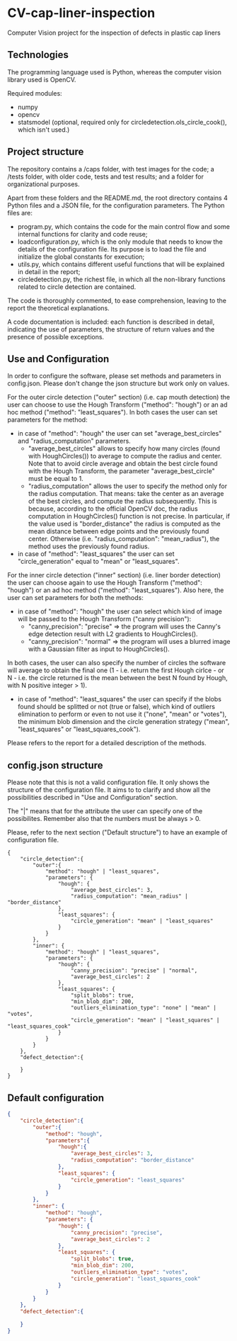 # CV-cap-liner-inspection
Computer Vision project for the inspection of defects in plastic cap liners

## Technologies
The programming language used is Python, whereas the computer vision library used is OpenCV.

Required modules:
* numpy
* opencv
* statsmodel (optional, required only for circledetection.ols_circle_cook(), which isn't used.)

## Project structure
The repository contains a /caps folder, with test images for the code; a /tests folder, with older code, tests and test results; and a folder for organizational purposes.

Apart from these folders and the README.md, the root directory contains 4 Python files and a JSON file, for the configuration parameters. The Python files are:

* program.py, which contains the code for the main control flow and some internal functions for clarity and code reuse;
* loadconfiguration.py, which is the only module that needs to know the details of the configuration file. Its purpose is to load the file and initialize the global constants for execution;
* utils.py, which contains different useful functions that will be explained in detail in the report;
* circledetection.py, the richest file, in which all the non-library functions related to circle detection are contained.

The code is thoroughly commented, to ease comprehension, leaving to the report the theoretical explanations.

A code documentation is included: each function is described in detail, indicating the use of parameters, the structure of return values and the presence of possible exceptions.

## Use and Configuration
In order to configure the software, please set methods and parameters in config.json. Please don't change the json structure but work only on values.

For the outer circle detection ("outer" section) (i.e. cap mouth detection) the user can choose to use the Hough Transform ("method": "hough") or an ad hoc method ("method": "least_squares").
In both cases the user can set parameters for the method:

* in case of "method": "hough" the user can set "average_best_circles" and "radius_computation" parameters.
    * "average_best_circles" allows to specify how many circles (found with HoughCircles()) to average to compute the radius and center. Note that to avoid circle average and obtain the best circle found with the Hough Transform, the parameter "average_best_circle" must be equal to 1.
	* "radius_computation" allows the user to specify the method only for the radius computation. That means: take the center as an average of the best circles, and compute the radius subsequently. This is because, according to the official OpenCV doc, the radius computation in HoughCircles() function is not precise. In particular, if the value used is "border_distance" the radius is computed as the mean distance between edge points and the previously found center. Otherwise (i.e. "radius_computation": "mean_radius"), the method uses the previously found radius.
* in case of "method": "least_squares" the user can set "circle_generation" equal to "mean" or "least_squares".

For the inner circle detection ("inner" section) (i.e. liner border detection) the user can choose again to use the Hough Transform ("method": "hough") or an ad hoc method ("method": "least_squares").
Also here, the user can set parameters for both the methods:
* in case of "method": "hough" the user can select which kind of image will be passed to the Hough Transform ("canny precision"): 
    * "canny_precision": "precise" => the program will uses the Canny's edge detection result with L2 gradients to HoughCircles().
	* "canny_precision": "normal" => the program will uses a blurred image with a Gaussian filter as input to HoughCircles().

In both cases, the user can also specify the number of circles the software will average to obtain the final one (1 - i.e. return the first Hough cirlce - or N - i.e. the circle returned is the mean between the best N found by Hough, with N positive integer > 1).
* in case of "method": "least_squares" the user can specify if the blobs found should be splitted or not (true or false), which kind of outliers elimination to perform or even to not use it ("none", "mean" or "votes"), the minimum blob dimension and the circle generation strategy ("mean", "least_squares" or "least_squares_cook").

Please refers to the report for a detailed description of the methods.

## config.json structure

Please note that this is not a valid configuration file. It only shows the structure of the configuration file. It aims to to clarify and show all the possibilities described in "Use and Configuration" section.

The "|" means that for the attribute the user can specify one of the possibilites. Remember also that the numbers must be always > 0. 

Please, refer to the next section ("Default structure") to have an example of configuration file. 

```
{
    "circle_detection":{
        "outer":{
            "method": "hough" | "least_squares",
            "parameters": {
                "hough": {
                    "average_best_circles": 3,
                    "radius_computation": "mean_radius" | "border_distance"
                },
                "least_squares": {
                    "circle_generation": "mean" | "least_squares"
                }
            }
        },
        "inner": {
            "method": "hough" | "least_squares",
            "parameters": {
                "hough": {
                    "canny_precision": "precise" | "normal",
                    "average_best_circles": 2
                },
                "least_squares": {
                    "split_blobs": true,
                    "min_blob_dim": 200,
                    "outliers_elimination_type": "none" | "mean" | "votes",
                    "circle_generation": "mean" | "least_squares" | "least_squares_cook"
                }
            }
        }
    },
    "defect_detection":{

    }
}
```

## Default configuration

```json
{
    "circle_detection":{
        "outer":{
            "method": "hough",
            "parameters":{
                "hough":{
                    "average_best_circles": 3,
                    "radius_computation": "border_distance"
                },
                "least_squares": {
                    "circle_generation": "least_squares"
                }
            }
        },
        "inner": {
            "method": "hough",
            "parameters": {
                "hough": {
                    "canny_precision": "precise",
                    "average_best_circles": 2
                },
                "least_squares": {
                    "split_blobs": true,
                    "min_blob_dim": 200,
                    "outliers_elimination_type": "votes",
                    "circle_generation": "least_squares_cook"
                }
            }
        }
    },
    "defect_detection":{

    }
}
```